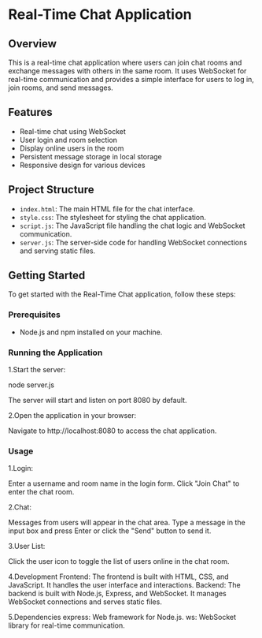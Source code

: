 # Real-Time Chat Application

## Overview

This is a real-time chat application where users can join chat rooms and exchange messages with others in the same room. It uses WebSocket for real-time communication and provides a simple interface for users to log in, join rooms, and send messages.

## Features

- Real-time chat using WebSocket
- User login and room selection
- Display online users in the room
- Persistent message storage in local storage
- Responsive design for various devices

## Project Structure

- `index.html`: The main HTML file for the chat interface.
- `style.css`: The stylesheet for styling the chat application.
- `script.js`: The JavaScript file handling the chat logic and WebSocket communication.
- `server.js`: The server-side code for handling WebSocket connections and serving static files.

## Getting Started

To get started with the Real-Time Chat application, follow these steps:

### Prerequisites

- Node.js and npm installed on your machine.

### Running the Application
1.Start the server:

node server.js

The server will start and listen on port 8080 by default.

2.Open the application in your browser:

Navigate to http://localhost:8080 to access the chat application.

### Usage
1.Login:

Enter a username and room name in the login form.
Click "Join Chat" to enter the chat room.


2.Chat:

Messages from users will appear in the chat area.
Type a message in the input box and press Enter or click the "Send" button to send it.


3.User List:

Click the user icon to toggle the list of users online in the chat room.


4.Development
Frontend: The frontend is built with HTML, CSS, and JavaScript. It handles the user interface and interactions.
Backend: The backend is built with Node.js, Express, and WebSocket. It manages WebSocket connections and serves static files.


5.Dependencies
express: Web framework for Node.js.
ws: WebSocket library for real-time communication.